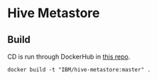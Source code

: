 # Hive Metastore

## Build

CD is run through DockerHub in [this repo](https://cloud.docker.com/repository/docker/meneal/docker-hive/general).

```SHELL
docker build -t "IBM/hive-metastore:master" .
```
